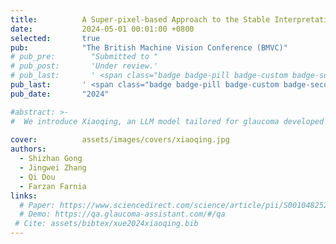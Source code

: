 ```yaml
---
title:          A Super-pixel-based Approach to the Stable Interpretation of Neural Networks
date:           2024-05-01 00:01:00 +0800
selected:       true
pub:            "The British Machine Vision Conference (BMVC)"
# pub_pre:        "Submitted to "
# pub_post:       'Under review.'
# pub_last:       ' <span class="badge badge-pill badge-custom badge-success">Spotlight</span>'
pub_last:       ' <span class="badge badge-pill badge-custom badge-secondary">Conference</span><span class="badge badge-pill badge-custom badge-warning">Poster</span>'
pub_date:       "2024"

#abstract: >-
#  We introduce Xiaoqing, an LLM model tailored for glaucoma developed through comparative and experiential experiments, demonstrating it can better serve glaucoma patients and medical research compared to general and clinical AI assistants by providing more informative and readable responses to glaucoma-related questions in Chinese.
  
cover:          assets/images/covers/xiaoqing.jpg
authors:
  - Shizhan Gong
  - Jingwei Zhang
  - Qi Dou
  - Farzan Farnia
links:
  # Paper: https://www.sciencedirect.com/science/article/pii/S0010482524004839
  # Demo: https://qa.glaucoma-assistant.com/#/qa
 # Cite: assets/bibtex/xue2024xiaoqing.bib
---
```

